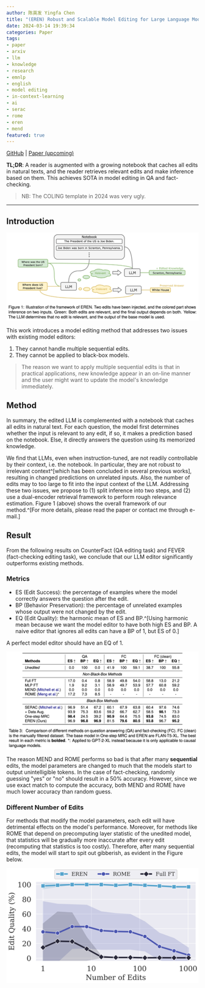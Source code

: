 ```yaml
---
author: 陈英发 Yingfa Chen
title: "(EREN) Robust and Scalable Model Editing for Large Language Models"
date: 2024-03-14 19:39:34
categories: Paper
tags:
- paper
- arxiv
- llm
- knowledge
- research
- emnlp
- english
- model editing
- in-context-learning
- ai
- serac
- rome
- eren
- mend
featured: true
---
```


[GitHub](https://www.github.com/chen-yingfa/eren) | [Paper (upcoming)](...)

**TL;DR**: A reader is augmented with a growing notebook that caches all edits in natural texts, and the reader retrieves relevant edits and make inference based on them. This achieves SOTA in model editing in QA and fact-checking.

<!-- more -->

> NB: The COLING template in 2024 was very ugly.

---

## Introduction

![Illustration of the our method, EREN.](./framework.png)

This work introduces a model editing method that addresses two issues with existing model editors:
1. They cannot handle multiple sequential edits.
2. They cannot be applied to black-box models.

> The reason we want to apply multiple sequential edits is that in practical applications, new knowledge appear in an on-line manner and the user might want to update the model's knowledge immediately.

## Method

In summary, the edited LLM is complemented with a notebook that caches all edits in natural text. For each question, the model first determines whether the input is relevant to any edit, if so, it makes a prediction based on the notebook. Else, it directly answers the question using its memorized knowledge.

We find that LLMs, even when instruction-tuned, are not readily controllable by their context, i.e. the notebook. In particular, they are not robust to irrelevant context^[which has been concluded in several previous works], resulting in changed predictions on unrelated inputs. Also, the number of edits may to too large to fit into the input context of the LLM. Addressing these two issues, we propose to (1) split inference into two steps, and (2) use a dual-encoder retrieval framework to perform rough relevance estimation. Figure 1 (above) shows the overall framework of our method.^[For more details, please read the paper or contact me through e-mail.]

## Result

From the following results on CounterFact (QA editing task) and FEVER (fact-checking editing task), we conclude that our LLM editor significantly outperforms existing methods.

### Metrics

- ES (Edit Success): the percentage of examples where the model correctly answers the question after the edit.
- BP (Behavior Preservation): the percentage of unrelated examples whose output were not changed by the edit.
- EQ (Edit Quality): the harmonic mean of ES and BP.^[Using harmonic mean because we want the model editor to have both high ES and BP. A naive editor that ignores all edits can have a BP of 1, but ES of 0.]

A perfect model editor should have an EQ of 1.

![Main results.](./results.png)

The reason MEND and ROME performs so bad is that after many **sequential** edits, the model parameters are changed to much that the models start to output unintelligible tokens. In the case of fact-checking, randomly guessing "yes" or "no" should result in a 50% accuracy. However, since we use exact match to compute the accuracy, both MEND and ROME have much lower accuracy than random guess.

### Different Number of Edits

For methods that modify the model parameters, each edit will have detrimental effects on the model's performance. Moreover, for methods like ROME that depend on precomputing layer statistic of the unedited model, that statistics will be gradually more inaccurate after every edit (recomputing that statistics is too costly). Therefore, after many sequential edits, the model will start to spit out gibberish, as evident in the Figure below.

![The edit quality of EREN (our method) compared to SOTA model editors that modify the model parameters.](./diff-edit-cnt.png)
